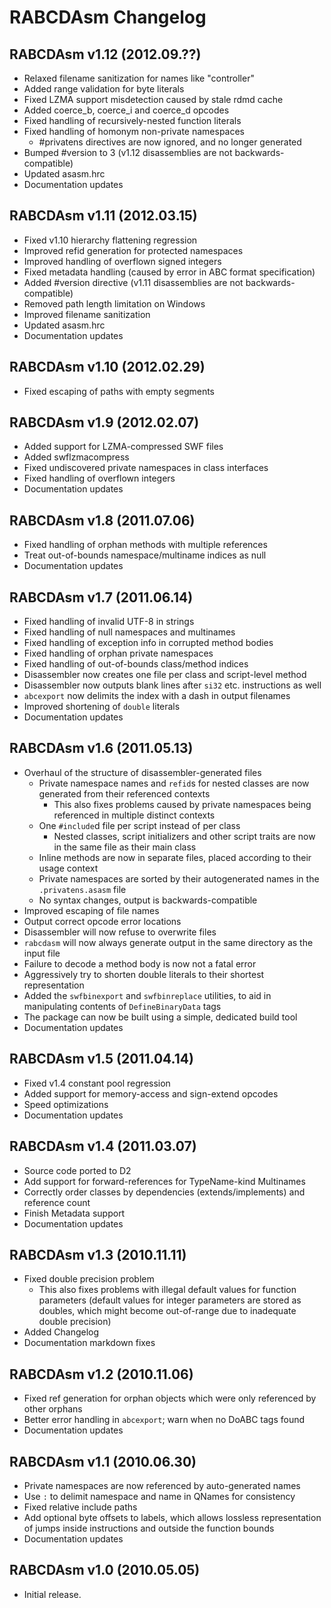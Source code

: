 RABCDAsm Changelog
==================

RABCDAsm v1.12 (2012.09.??)
---------------------------

 * Relaxed filename sanitization for names like "controller"
 * Added range validation for byte literals
 * Fixed LZMA support misdetection caused by stale rdmd cache
 * Added coerce_b, coerce_i and coerce_d opcodes
 * Fixed handling of recursively-nested function literals
 * Fixed handling of homonym non-private namespaces
   * #privatens directives are now ignored, and no longer generated
 * Bumped #version to 3 (v1.12 disassemblies are not backwards-compatible)
 * Updated asasm.hrc
 * Documentation updates

RABCDAsm v1.11 (2012.03.15)
---------------------------

 * Fixed v1.10 hierarchy flattening regression
 * Improved refid generation for protected namespaces
 * Improved handling of overflown signed integers
 * Fixed metadata handling (caused by error in ABC format specification)
 * Added #version directive (v1.11 disassemblies are not backwards-compatible)
 * Removed path length limitation on Windows
 * Improved filename sanitization
 * Updated asasm.hrc
 * Documentation updates

RABCDAsm v1.10 (2012.02.29)
---------------------------

 * Fixed escaping of paths with empty segments

RABCDAsm v1.9 (2012.02.07)
--------------------------

 * Added support for LZMA-compressed SWF files
 * Added swflzmacompress
 * Fixed undiscovered private namespaces in class interfaces
 * Fixed handling of overflown integers
 * Documentation updates

RABCDAsm v1.8 (2011.07.06)
--------------------------

 * Fixed handling of orphan methods with multiple references
 * Treat out-of-bounds namespace/multiname indices as null
 * Documentation updates

RABCDAsm v1.7 (2011.06.14)
--------------------------

 * Fixed handling of invalid UTF-8 in strings
 * Fixed handling of null namespaces and multinames
 * Fixed handling of exception info in corrupted method bodies
 * Fixed handling of orphan private namespaces
 * Fixed handling of out-of-bounds class/method indices
 * Disassembler now creates one file per class and script-level method
 * Disassembler now outputs blank lines after `si32` etc. instructions as well
 * `abcexport` now delimits the index with a dash in output filenames
 * Improved shortening of `double` literals
 * Documentation updates

RABCDAsm v1.6 (2011.05.13)
--------------------------

 * Overhaul of the structure of disassembler-generated files
   * Private namespace names and `refid`s for nested classes are now generated 
     from their referenced contexts
     * This also fixes problems caused by private namespaces being referenced 
       in multiple distinct contexts
   * One `#include`d file per script instead of per class
     * Nested classes, script initializers and other script traits are now in 
       the same file as their main class
   * Inline methods are now in separate files, placed according to their usage 
     context
   * Private namespaces are sorted by their autogenerated names in the 
     `.privatens.asasm` file
   * No syntax changes, output is backwards-compatible
 * Improved escaping of file names
 * Output correct opcode error locations
 * Disassembler will now refuse to overwrite files
 * `rabcdasm` will now always generate output in the same directory as the 
   input file
 * Failure to decode a method body is now not a fatal error
 * Aggressively try to shorten double literals to their shortest representation
 * Added the `swfbinexport` and `swfbinreplace` utilities, to aid in 
   manipulating contents of `DefineBinaryData` tags
 * The package can now be built using a simple, dedicated build tool
 * Documentation updates

RABCDAsm v1.5 (2011.04.14)
--------------------------

 * Fixed v1.4 constant pool regression
 * Added support for memory-access and sign-extend opcodes
 * Speed optimizations
 * Documentation updates

RABCDAsm v1.4 (2011.03.07)
--------------------------

 * Source code ported to D2
 * Add support for forward-references for TypeName-kind Multinames
 * Correctly order classes by dependencies (extends/implements) and reference 
   count
 * Finish Metadata support
 * Documentation updates

RABCDAsm v1.3 (2010.11.11)
--------------------------

 * Fixed double precision problem
   * This also fixes problems with illegal default values for function 
     parameters (default values for integer parameters are stored as doubles, 
     which might become out-of-range due to inadequate double precision)
 * Added Changelog
 * Documentation markdown fixes

RABCDAsm v1.2 (2010.11.06)
--------------------------

 * Fixed ref generation for orphan objects which were only referenced by other 
   orphans
 * Better error handling in `abcexport`; warn when no DoABC tags found
 * Documentation updates

RABCDAsm v1.1 (2010.06.30)
--------------------------

 * Private namespaces are now referenced by auto-generated names
 * Use `:` to delimit namespace and name in QNames for consistency
 * Fixed relative include paths
 * Add optional byte offsets to labels, which allows lossless representation 
   of jumps inside instructions and outside the function bounds
 * Documentation updates

RABCDAsm v1.0 (2010.05.05)
--------------------------

 * Initial release.
